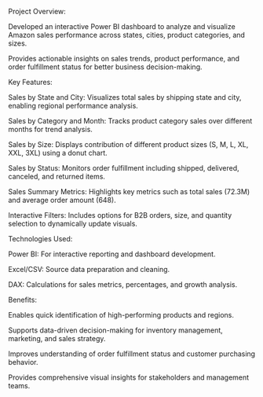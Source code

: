 Project Overview:

Developed an interactive Power BI dashboard to analyze and visualize Amazon sales performance across states, cities, product categories, and sizes.

Provides actionable insights on sales trends, product performance, and order fulfillment status for better business decision-making.

Key Features:

Sales by State and City: Visualizes total sales by shipping state and city, enabling regional performance analysis.

Sales by Category and Month: Tracks product category sales over different months for trend analysis.

Sales by Size: Displays contribution of different product sizes (S, M, L, XL, XXL, 3XL) using a donut chart.

Sales by Status: Monitors order fulfillment including shipped, delivered, canceled, and returned items.

Sales Summary Metrics: Highlights key metrics such as total sales (72.3M) and average order amount (648).

Interactive Filters: Includes options for B2B orders, size, and quantity selection to dynamically update visuals.

Technologies Used:

Power BI: For interactive reporting and dashboard development.

Excel/CSV: Source data preparation and cleaning.

DAX: Calculations for sales metrics, percentages, and growth analysis.

Benefits:

Enables quick identification of high-performing products and regions.

Supports data-driven decision-making for inventory management, marketing, and sales strategy.

Improves understanding of order fulfillment status and customer purchasing behavior.

Provides comprehensive visual insights for stakeholders and management teams.
